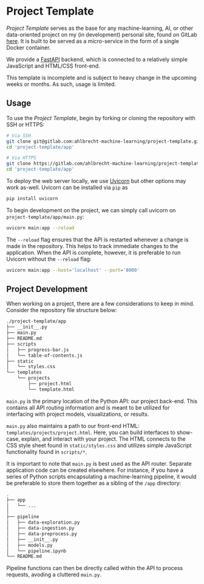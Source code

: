 # Project Template

_Project Template_ serves as the base for any machine-learning, AI, or other data-oriented project on my (in development) personal site, found on GitLab [here](https://gitlab.com/ahlbrecht-machine-learning/site). It is built to be served as a micro-service in the form of a single Docker container.

We provide a [FastAPI](https://fastapi.tiangolo.com/) backend, which is connected to a relatively simple JavaScript and HTML/CSS front-end.

This template is incomplete and is subject to heavy change in the upcoming weeks or months. As such, usage is limited.

## Usage

To use the _Project Template_, begin by forking or cloning the repository with SSH or HTTPS:

```bash
# Via SSH
git clone git@gitlab.com:ahlbrecht-machine-learning/project-template.git
cd 'project-template/app'
```

```bash
# Via HTTPS
git clone https://gitlab.com/ahlbrecht-machine-learning/project-template.git
cd 'project-template/app'
```

To deploy the web server locally, we use [Uvicorn](https://www.uvicorn.org/) but other options may work as-well. Uvicorn can be installed via `pip` as

```bash
pip install uvicorn
```

To begin development on the project, we can simply call uvicorn on `project-template/app/main.py`:

```bash
uvicorn main:app --reload
```

The `--reload` flag ensures that the API is restarted whenever a change is made in the repository. This helps to track immediate changes to the application. When the API is complete, however, it is preferable to run Uvicorn without the `--reload` flag:

```bash
uvicorn main:app --host='localhost' --port='8000'
```

## Project Development

When working on a project, there are a few considerations to keep in mind. Consider the repository file structure below:

```bash
./project-template/app
├── __init__.py
├── main.py
├── README.md
├── scripts
│   ├── progress-bar.js
│   └── table-of-contents.js
├── static
│   └── styles.css
└── templates
    └── projects
        ├── project.html
        └── template.html
```

`main.py` is the primary location of the Python API: our project back-end. This contains all API routing information and is meant to be utilized for interfacing with project models, visualizations, or results.

`main.py` also maintains a path to our front-end HTML: `templates/projects/project.html`. Here, you can build interfaces to show-case, explain, and interact with your project. The HTML connects to the CSS style sheet found in `static/styles.css` and utilizes simple JavaScript functionality found in `scripts/*`.

It is important to note that `main.py` is best used as the API router. Separate application code can be created elsewhere. For instance, if you have a series of Python scripts encapsulating a machine-learning pipeline, it would be preferable to store them together as a sibling of the `/app` directory:

```bash
.
├── app
│   └── ...
│
├── pipeline
│   ├── data-exploration.py
│   ├── data-ingestion.py
│   ├── data-preprocess.py
│   ├── __init__.py
│   ├── models.py
│   └── pipeline.ipynb
└── README.md
```

Pipeline functions can then be directly called within the API to process requests, avoding a cluttered `main.py`.

